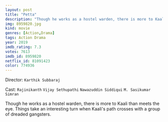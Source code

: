 ```yaml
---
layout: post
title: "Petta"
description: "Though he works as a hostel warden, there is more to Kaali than meets the eye. Things take an interesting turn when Kaali's path crosses with a group of dreaded gangsters..."
img: 8959820.jpg
kind: movie
genres: [Action,Drama]
tags: Action Drama 
year: 2019
imdb_rating: 7.3
votes: 7613
imdb_id: 8959820
netflix_id: 81091423
color: 774936
---
```

Director: `Karthik Subbaraj`  

Cast: `Rajinikanth` `Vijay Sethupathi` `Nawazuddin Siddiqui` `M. Sasikumar` `Simran` 

Though he works as a hostel warden, there is more to Kaali than meets the eye. Things take an interesting turn when Kaali's path crosses with a group of dreaded gangsters.